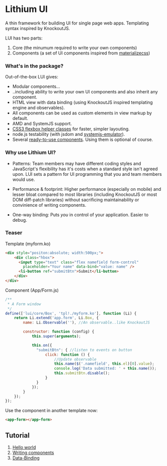 Lithium UI
==========

A thin framework for building UI for single page web apps. Templating syntax inspired by KnockoutJS.

LUI has two parts:

1. Core (the minumum required to write your own components)
2. Components (a set of UI components inspired from [materializecss](materializecss.com))

### What's in the package?

Out-of-the-box LUI gives:
- Modular components...
- ..including ability to write your own UI components and also inherit any component.
- HTML view with data binding (using KnockoutJS inspired templating engine and observables).
- All components can be used as custom elements in view markup by default.
- AMD and SystemJS support.
- [CSS3 flexbox helper classes](https://github.com/Munawwar/flex-helper) for faster, simpler layouting.
- node.js testability (with jsdom and [systemjs-emulator](https://github.com/Munawwar/lithium-ui/blob/master/test/setup.js)).
- Several [ready-to-use components](https://github.com/Munawwar/lithium-ui/tree/master/components). Using them is optional of course.

### Why use Lithium UI?

- Patterns: Team members may have different coding styles and JavaScript's flexibility has it's costs when a standard style isn't agreed upon. LUI sets a pattern for UI programming that you and team members would use.

- Performance & footprint: Higher performance (especially on mobile) and lesser bloat compared to most libraries (including KnockoutJS or most DOM diff-patch libraries) without sacrificing maintainability or convinience of writing components.

- One-way binding: Puts *you* in control of your application. Easier to debug.

### Teaser
Template (myform.ko)
```html
<div style="positon:absolute; width:500px;">
    <div class="hbox">
      <input type="text" class="flex namefield form-control"
        placeholder="Your name" data-bind="value: name" />
      <li-button ref="submitBtn">Submit</li-button>
    </div>
</div>
```
Component (App/Form.js)
```javascript
/**
 * A Form window
 */
define(['lui/core/Box', 'tpl!./myform.ko'], function (Li) {
    return Li.extend('app.form', Li.Box, {
        name: Li.Observable(''), //An observable..like KnockoutJS

        constructor: function (config) {
            this.super(arguments);

            this.on({
              "submitBtn": { //listen to events on button
                  click: function () {
                      //Update observable
                      this.name($('.namefield', this.el)[0].value);
                      console.log('Data submitted: ' + this.name());
                      this.submitBtn.disable();
                  }
              }
            });
        }
    });
});
```
Use the component in another template now:
```html
<app-form></app-form>
```

Tutorial
------
1. [Hello world](https://github.com/Munawwar/lithium-ui/wiki/Tutorial-1-Hello-World)
2. [Writing components](https://github.com/Munawwar/lithium-ui/wiki/Tutorial-2-Write-a-Component)
3. [Data-Binding](https://github.com/Munawwar/lithium-ui/wiki/Tutorial-3-Data-Binding)
